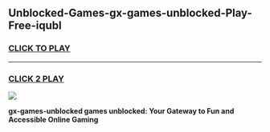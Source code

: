 
## Unblocked-Games-gx-games-unblocked-Play-Free-iqubl
<h3>
<a href="https://premium76.site?title=gx-games-unblocked&ref=21A">CLICK TO PLAY</a></h3>
<hr>

<h3>
<a href="https://premium76.site?title=gx-games-unblocked&ref=21A">CLICK 2 PLAY</a>
  
</h3>

<a href="https://premium76.site?title=gx-games-unblocked&ref=21A"><img src="https://clearcache.store/games.png"></a>


**gx-games-unblocked games unblocked: Your Gateway to Fun and Accessible Online Gaming**
